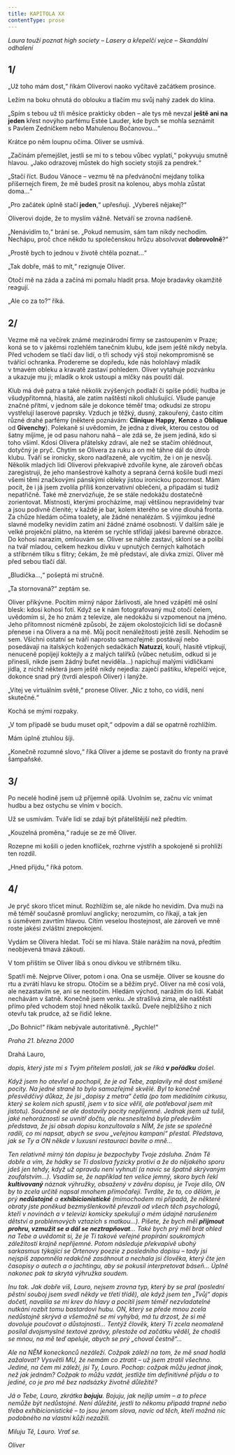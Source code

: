 ```yaml
---
title: KAPITOLA XX
contentType: prose
---
```


<section>

_Laura touží poznat high society – Lasery a křepelčí vejce – Skandální odhalení_

## 1/

„Už toho mám dost,“ říkám Oliverovi naoko vyčítavě začátkem prosince.

Ležím na boku ohnutá do oblouku a tlačím mu svůj nahý zadek do klína.

„Spím s tebou už tři měsíce prakticky obden – ale tys mě nevzal **ještě ani na jeden** křest novýho parfému Estée Lauder, kde bych se mohla seznámit s Pavlem Zedníčkem nebo Mahulenou Bočanovou…“

Krátce po něm loupnu očima. Oliver se usmívá.

„Začínám přemejšlet, jestli se mi to s tebou vůbec vyplatí,“ pokyvuju smutně hlavou. „Jako odrazovej můstek do high society stojíš za pendrek.“

„Stačí říct. Budou Vánoce – vezmu tě na předvánoční mejdany tolika příšernejch firem, že mě budeš prosit na kolenou, abys mohla zůstat doma…“

„Pro začátek úplně stačí **jeden**,“ upřesňuji. „Vybereš nějakej?“

Oliverovi dojde, že to myslím vážně. Netváří se zrovna nadšeně.

„Nenávidím to,“ brání se. „Pokud nemusím, sám tam nikdy nechodím. Nechápu, proč chce někdo tu společenskou hrůzu absolvovat **dobrovolně**?“

„Prostě bych to jednou v životě chtěla poznat…“

„Tak dobře, máš to mít,“ rezignuje Oliver.

Otočí mě na záda a začíná mi pomalu hladit prsa. Moje bradavky okamžitě reagují.

„Ale co za to?“ říká.

## 2/

Vezme mě na večírek známé mezinárodní firmy se zastoupením v Praze; koná se to v jakémsi rozlehlém tanečním klubu, kde jsem ještě nikdy nebyla. Před vchodem se tlačí dav lidí, o tři schody výš stojí nekompromisně se tvářící ochranka. Prodereme se dopředu, kde nás holohlavý mladík v tmavém obleku a kravatě zastaví pohledem. Oliver vytahuje pozvánku a ukazuje mu ji; mladík o krok ustoupí a mlčky nás pouští dál.

Klub má dvě patra a také několik zvýšených podlaží či spíše pódií; hudba je všudypřítomná, hlasitá, ale zatím naštěstí nikoli ohlušující. Všude panuje značné přítmí, v jednom sále je dokonce téměř tma; odkudsi ze stropu vystřelují laserové paprsky. Vzduch je těžký, dusný, zakouřený, často cítím různé drahé parfémy (některé poznávám: **Clinique Happy**, **Kenzo** a **Oblique** od **Givenchy**). Polekaně si uvědomím, že jedna z dívek, kterou cestou od šatny míjíme, je od pasu nahoru nahá – ale zdá se, že jsem jediná, kdo si toho všiml. Kdosi Olivera přátelsky zdraví, ale než se stačím ohlédnout, dotyčný je pryč. Chytím se Olivera za ruku a on mě táhne dál do útrob klubu. Tváří se ironicky, skoro nadřazeně, ale vycítím, že i on je nesvůj. Několik mladých lidí Oliverovi překvapivě zdvořile kyne, ale zároveň občas zaregistruji, že jeho manšestrové kalhoty a sepraná černá košile budí mezi všemi těmi značkovými pánskými obleky jistou ironickou pozornost. Mám pocit, že i já jsem zvolila příliš konzervativní oblečení, a připadám si tudíž nepatřičně. Také mě znervózňuje, že se stále nedokážu dostatečně zorientovat. Místnosti, kterými procházíme, mají většinou nepravidelný tvar a jsou podivně členité; v každé je bar, kolem kterého se vine dlouhá fronta. Za chůze hledám očima toalety, ale žádné nenalézám. S výjimkou jedné slavné modelky nevidím zatím ani žádné známé osobnosti. V dalším sále je velké projekční plátno, na kterém se rychle střídají jakési barevné obrazce. Do kohosi narazím, omlouvám se. Oliver se náhle zastaví, skloní se a políbí na tvář mladou, celkem hezkou dívku v upnutých černých kalhotách a stříbrném tílku s flitry; čekám, že mě představí, ale dívka zmizí. Oliver mě před sebou tlačí dál.

„Bludička…,“ pošeptá mi stručně.

„Ta stornovaná?“ zeptám se.

Oliver přikývne. Pocítím mírný nápor žárlivosti, ale hned vzápětí mě oslní blesk: kdosi kohosi fotí. Když se k nám fotografovaný muž otočí čelem, uvědomím si, že ho znám z televize, ale nedokážu si vzpomenout na jméno. Jeho přítomnost nicméně způsobí, že zájem okolostojících lidí se dočasně přenese i na Olivera a na mě. Můj pocit nenáležitosti ještě zesílí. Nehodím se sem. Všichni ostatní se tváří naprosto samozřejmě: postávají nebo posedávají na italských kožených sedačkách **Natuzzi**, kouří, hlasitě vtipkují, nenuceně popíjejí koktejly a z malých talířků (vůbec netuším, odkud si je přinesli, nikde jsem žádný bufet neviděla…) napichují malými vidličkami jídla, z nichž některá jsem ještě nikdy nejedla: zaječí paštiku, křepelčí vejce, dokonce snad prý (tvrdí alespoň Oliver) i lanýže.

„Vítej ve virtuálním světě,“ pronese Oliver. „Nic z toho, co vidíš, není skutečné.“

Kochá se mými rozpaky.

„V tom případě se budu muset opít,“ odpovím a dál se opatrně rozhlížím.

Mám úplně ztuhlou šíji.

„Konečně rozumné slovo,“ říká Oliver a jdeme se postavit do fronty na pravé šampaňské.

## 3/

Po necelé hodině jsem už příjemně opilá. Uvolním se, začnu víc vnímat hudbu a bez ostychu se vlním v bocích.

Už se usmívám. Tváře lidí se zdají být přátelštější než předtím.

„Kouzelná proměna,“ raduje se ze mě Oliver.

Rozepne mi košili o jeden knoflíček, rozhrne výstřih a spokojeně si prohlíží ten rozdíl.

„Hned přijdu,“ říká potom.

## 4/

Je pryč skoro třicet minut. Rozhlížím se, ale nikde ho nevidím. Dva muži na mě téměř současně promluví anglicky; nerozumím, co říkají, a tak jen s úsměvem zavrtím hlavou. Cítím veselou lhostejnost, ale zároveň ve mně roste jakési zvláštní znepokojení.

Vydám se Olivera hledat. Točí se mi hlava. Stále narážím na nová, předtím neobjevená tmavá zákoutí.

V tom příštím se Oliver líbá s onou dívkou ve stříbrném tílku.

Spatří mě. Nejprve Oliver, potom i ona. Ona se usměje. Oliver se kousne do rtu a zvrátí hlavu ke stropu. Otočím se a běžím pryč. Oliver na mě cosi volá, ale nezastavím se, ani se neotočím. Hledám východ, narážím do lidí. Kabát nechávám v šatně. Konečně jsem venku. Je strašlivá zima, ale naštěstí přímo před vchodem stojí hned několik taxíků. Dveře nejbližšího z nich otevřu tak prudce, až se řidič lekne.

„Do Bohnic!“ říkám nebývale autoritativně. „Rychle!“

_Praha 21. března 2000_

Drahá Lauro,

_dopis, který jste mi s Tvým přítelem poslali, jak se říká **v pořádku** došel._

_Když jsem ho otevřel a pochopil, že je od Tebe, zaplavily mě dost smíšené pocity. Na jedné straně to bylo samozřejmě skvělé. Byl to konečně přesvědčivý důkaz, že jsi „dopisy z metra“ četla (po tom mediálním cirkusu, který se kolem nich spustil, jsem v to sice věřil, ale potřeboval jsem mít jistotu). Současně se ale dostavily pocity nepříjemné. Jednak jsem už tušil, jaké nehoráznosti se uvnitř dočtu, ale nesnesitelná byla především představa, že jsi obsah dopisu konzultovala s NÍM, že jste se společně radili, co mi napsat, abych se svou „veřejnou kampaní“ přestal. Představa, jak se Ty a ON někde v luxusní restauraci bavíte o mně…_

_Ten relativně mírný tón dopisu je bezpochyby Tvoje zásluha. Znám Tě dobře a vím, že hádky se Ti doslova fyzicky protiví a že do nějakého sporu jdeš jen tehdy, když už opravdu není vyhnutí (a navíc se špatně skrývaným zoufalstvím…). Vsadím se, že například ten velice jemný, skoro bych řekl **kultivovaný** náznak výhružky, obsažený v závěru dopisu, je Tvoje dílo, ON by to zcela určitě napsal mnohem přímočařeji. Tvrdíte, že to, co dělám, je prý **nedůstojné** a **exhibicionistické** (mimochodem mi připadá, že některé obraty jste poněkud bezmyšlenkovitě převzali od všech těch psychologů, kteří v novinách a v televizi komicky spekulují o mém údajně narušeném dětství a problémových vztazích s matkou…). Píšete, že bych měl **přijmout prohru, vzmužit se a dál se neztrapňovat**… Také bych prý měl brát ohled na Tebe a uvědomit si, že je Ti takové veřejné propírání soukromých záležitostí krajně nepříjemné. Potom následuje překvapivě ubohý sarkasmus týkající se Ortenovy poezie z posledního dopisu – tady jsi nejspíš zapomněla redakčně zasáhnout a nechala jsi člověka, který čte jen časopisy o autech a o jachtingu, aby se pokusil interpretovat báseň… Úplně nakonec pak ta skrytá výhružka soudem._

_Inu tak. Jak dobře víš, Lauro, nejsem zrovna typ, který by se pral (poslední pěstní souboj jsem svedl někdy ve třetí třídě), ale když jsem ten „Tvůj“ dopis dočetl, navalila se mi krev do hlavy a pocítil jsem téměř nezvladatelné nutkání rozbít tomu bastardovi hubu. ON, který se přede mnou zcela nedůstojně skrývá a všemožně se mi vyhýbá, má tu drzost, že si mě dovoluje poučovat o důstojnosti… Tentýž člověk, který Ti zcela neomaleně posílal dvojsmyslné textové zprávy, přestože od začátku věděl, že chodíš se mnou, na mě teď apeluje, abych se prý „choval čestně“…_

_Ale na NĚM koneckonců nezáleží. Cožpak záleží na tom, že mě snad hodlá zažalovat? Vysvětli MU, že nemám co ztratit – už jsem ztratil všechno. Jediné, na čem mi záleží, jsi Ty, Lauro. Pochop: cožpak můžu jednat jinak, než jak jednám? Cožpak to můžu vzdát, jestliže tím definitivně přijdu o to jediné, co je pro mě bez nadsázky životně důležité?_

_Já o Tebe, Lauro, zkrátka **bojuju**. Bojuju, jak nejlíp umím – a to přece nemůže být nedůstojné. Není důležité, jestli to někomu připadá trapné nebo třeba exhibicionistické – to jsou jenom slova, navíc od těch, kteří možná nic podobného na vlastní kůži nezažili._

_Miluju Tě, Lauro. Vrať se._

_Oliver_

</section>
